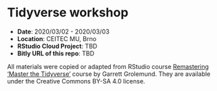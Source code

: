 # Tidyverse workshop

* **Date**: 2020/03/02 - 2020/03/03
* **Location**: CEITEC MU, Brno
* **RStudio Cloud Project**: TBD
* **Bitly URL of this repo**: TBD

All materials were copied or adapted from RStudio course [Remastering ‘Master the Tidyverse’](https://education.rstudio.com/blog/2019/09/remaster-tidyverse/)
course by Garrett Grolemund. They are available under the Creative Commons BY-SA 4.0 license.

